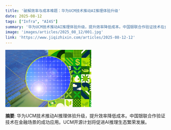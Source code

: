 ```yaml
---
title: '破解效率与成本难题：华为UCM技术推动AI推理体验升级'
date: 2025-08-12
tags: ["Infra", "AI4S"]
summary: '华为UCM技术推动AI推理体验升级，提升效率降低成本。中国银联合作验证技术在金融场景的成功应用。UCM开源计划将促进AI推理生态繁荣发展。'
image: 'images/articles/2025_08_12/001.jpg'
link: 'https://www.jiqizhixin.com/articles/2025-08-12-12'
---
```

![破解效率与成本难题：华为UCM技术推动AI推理体验升级](images/articles/2025_08_12/001.jpg)

**摘要**: 华为UCM技术推动AI推理体验升级，提升效率降低成本。中国银联合作验证技术在金融场景的成功应用。UCM开源计划将促进AI推理生态繁荣发展。
